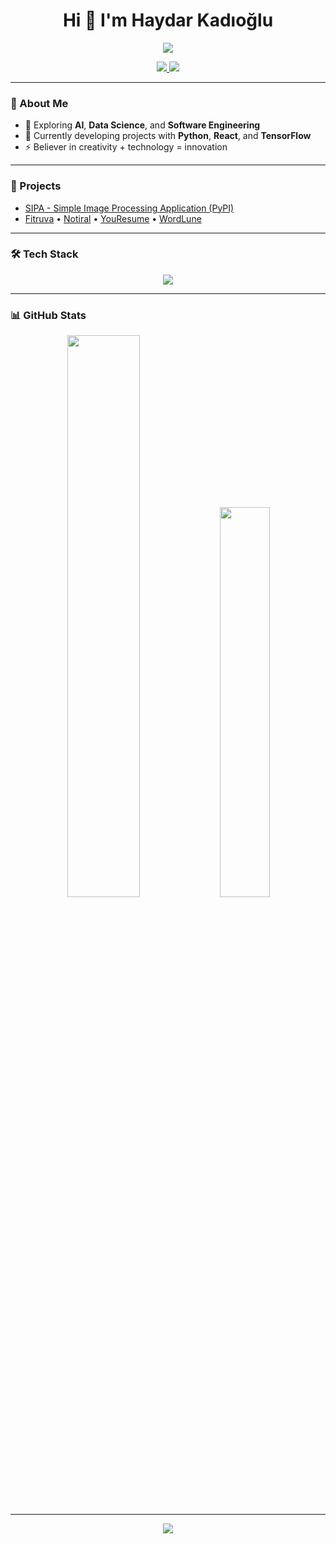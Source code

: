 <h1 align="center">Hi 👋 I'm Haydar Kadıoğlu</h1>

<p align="center">
    <img src="https://img.shields.io/badge/Focus-AI%20%7C%20Cyber%20Security%20%7C%20Software%20Engineering-6E44FF?style=for-the-badge" />
</p>

<p align="center">
  <a href="https://linkedin.com/in/haydarkadioglu">
    <img src="https://img.shields.io/badge/LinkedIn-0A66C2?style=flat&logo=linkedin&logoColor=white" />
  </a>
  <a href="mailto:a.haydar.kadioglu@hotmail.com">
    <img src="https://img.shields.io/badge/Email-0078D4?style=flat&logo=microsoft-outlook&logoColor=white" />
  </a>
</p>

---

### 🧠 About Me  
- 🔭 Exploring **AI**, **Data Science**, and **Software Engineering**  
- 🌱 Currently developing projects with **Python**, **React**, and **TensorFlow**  
- ⚡ Believer in creativity + technology = innovation  

---

### 🚀 Projects  
- [SIPA - Simple Image Processing Application (PyPI)](https://pypi.org/project/sipa/)  
- [Fitruva](https://fitruva.com) • [Notiral](https://notiral.com) • [YouResume](https://yourresume.notiral.com) • [WordLune](https://wordlune.notiral.com)

---

### 🛠️ Tech Stack  
<p align="center">
    <img src="https://skillicons.dev/icons?i=python,react,js,html,css,tensorflow,opencv,git,linux,vscode&theme=dark" />
</p>

---

### 📊 GitHub Stats  
<p align="center">
  <img src="https://github-readme-stats.vercel.app/api?username=haydarkadioglu&show_icons=true&theme=dark&hide_border=true" width="48%" />
  <img src="https://github-readme-stats.vercel.app/api/top-langs/?username=haydarkadioglu&layout=compact&theme=dark&hide_border=true" width="40%" />
</p>

---

<div align="center">
  <img src="https://capsule-render.vercel.app/api?type=waving&height=150&color=gradient&text=Thanks%20for%20Visiting!%20😊&section=footer" />
</div>
